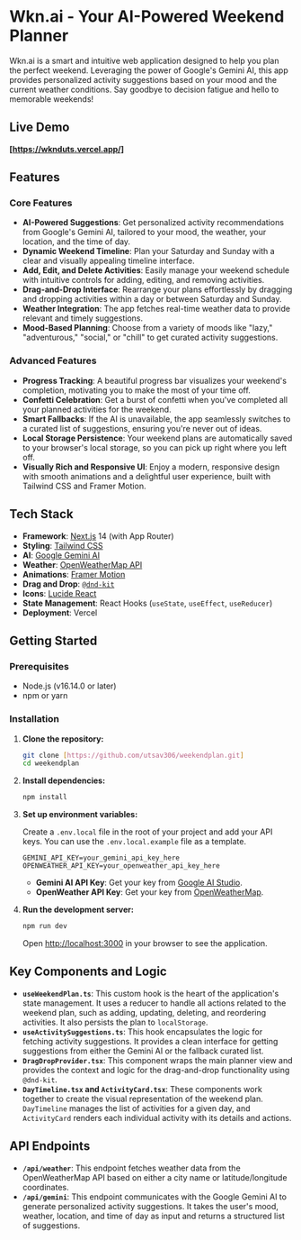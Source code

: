 # Wkn.ai - Your AI-Powered Weekend Planner

Wkn.ai is a smart and intuitive web application designed to help you plan the perfect weekend. Leveraging the power of Google's Gemini AI, this app provides personalized activity suggestions based on your mood and the current weather conditions. Say goodbye to decision fatigue and hello to memorable weekends!

## Live Demo

**[https://wknduts.vercel.app/]**

## Features

### Core Features

* **AI-Powered Suggestions**: Get personalized activity recommendations from Google's Gemini AI, tailored to your mood, the weather, your location, and the time of day.
* **Dynamic Weekend Timeline**: Plan your Saturday and Sunday with a clear and visually appealing timeline interface.
* **Add, Edit, and Delete Activities**: Easily manage your weekend schedule with intuitive controls for adding, editing, and removing activities.
* **Drag-and-Drop Interface**: Rearrange your plans effortlessly by dragging and dropping activities within a day or between Saturday and Sunday.
* **Weather Integration**: The app fetches real-time weather data to provide relevant and timely suggestions.
* **Mood-Based Planning**: Choose from a variety of moods like "lazy," "adventurous," "social," or "chill" to get curated activity suggestions.

### Advanced Features

* **Progress Tracking**: A beautiful progress bar visualizes your weekend's completion, motivating you to make the most of your time off.
* **Confetti Celebration**: Get a burst of confetti when you've completed all your planned activities for the weekend.
* **Smart Fallbacks**: If the AI is unavailable, the app seamlessly switches to a curated list of suggestions, ensuring you're never out of ideas.
* **Local Storage Persistence**: Your weekend plans are automatically saved to your browser's local storage, so you can pick up right where you left off.
* **Visually Rich and Responsive UI**: Enjoy a modern, responsive design with smooth animations and a delightful user experience, built with Tailwind CSS and Framer Motion.

## Tech Stack

* **Framework**: [Next.js](https://nextjs.org/) 14 (with App Router)
* **Styling**: [Tailwind CSS](https://tailwindcss.com/)
* **AI**: [Google Gemini AI](https://ai.google.dev/)
* **Weather**: [OpenWeatherMap API](https://openweathermap.org/api)
* **Animations**: [Framer Motion](https://www.framer.com/motion/)
* **Drag and Drop**: [`@dnd-kit`](https://dndkit.com/)
* **Icons**: [Lucide React](https://lucide.dev/)
* **State Management**: React Hooks (`useState`, `useEffect`, `useReducer`)
* **Deployment**: Vercel

## Getting Started

### Prerequisites

* Node.js (v16.14.0 or later)
* npm or yarn

### Installation

1.  **Clone the repository:**
    ```bash
    git clone [https://github.com/utsav306/weekendplan.git]
    cd weekendplan
    ```
2.  **Install dependencies:**
    ```bash
    npm install
    ```
3.  **Set up environment variables:**

    Create a `.env.local` file in the root of your project and add your API keys. You can use the `.env.local.example` file as a template.

    ```env
    GEMINI_API_KEY=your_gemini_api_key_here
    OPENWEATHER_API_KEY=your_openweather_api_key_here
    ```

    * **Gemini AI API Key**: Get your key from [Google AI Studio](https://makersuite.google.com/app/apikey).
    * **OpenWeather API Key**: Get your key from [OpenWeatherMap](https://openweathermap.org/api).

4.  **Run the development server:**
    ```bash
    npm run dev
    ```
    Open [http://localhost:3000](http://localhost:3000) in your browser to see the application.


## Key Components and Logic

* **`useWeekendPlan.ts`**: This custom hook is the heart of the application's state management. It uses a reducer to handle all actions related to the weekend plan, such as adding, updating, deleting, and reordering activities. It also persists the plan to `localStorage`.
* **`useActivitySuggestions.ts`**: This hook encapsulates the logic for fetching activity suggestions. It provides a clean interface for getting suggestions from either the Gemini AI or the fallback curated list.
* **`DragDropProvider.tsx`**: This component wraps the main planner view and provides the context and logic for the drag-and-drop functionality using `@dnd-kit`.
* **`DayTimeline.tsx` and `ActivityCard.tsx`**: These components work together to create the visual representation of the weekend plan. `DayTimeline` manages the list of activities for a given day, and `ActivityCard` renders each individual activity with its details and actions.

## API Endpoints

* **`/api/weather`**: This endpoint fetches weather data from the OpenWeatherMap API based on either a city name or latitude/longitude coordinates.
* **`/api/gemini`**: This endpoint communicates with the Google Gemini AI to generate personalized activity suggestions. It takes the user's mood, weather, location, and time of day as input and returns a structured list of suggestions.

